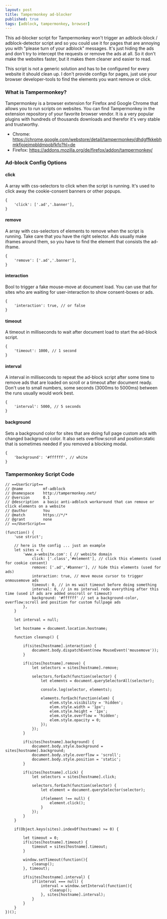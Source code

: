 ```yaml
---
layout: post
title: Tampermonkey ad-blocker 
published: true
tags: [adblock, tampermonkey, browser]
---
```


This ad-blocker script for Tampermonkey won't trigger an adblock-block / adblock-detector script and so you could use it for pages that are annoying you with "please turn of your adblock" messages. It's just hiding the ads and don't try to intercept the requests or remove the ads at all. So it don't make the websites faster, but it makes them cleaner and easier to read.

This script is not a generic solution and has to be configured for every website it should clean up. I don't provide configs for pages, just use your browser developer-tools to find the elements you want remove or click.

### What is Tampermonkey?

Tampermonkey is a browser extension for Firefox and Google Chrome that allows you to run scripts on websites. You can find Tampermonkey in the extension repository of your favorite browser vendor. It is a very popular plugins with hundreds of thousands downloads and therefor it's very stable and trustworthy.

* Chrome: https://chrome.google.com/webstore/detail/tampermonkey/dhdgffkkebhmkfjojejmpbldmpobfkfo?hl=de
* Firefox: https://addons.mozilla.org/de/firefox/addon/tampermonkey/

### Ad-block Config Options

#### click
A array with css-selectors to click when the script is running. It's used to click away the cookie-consent banners or other popups.

    {
        'click': ['.ad','.banner'],
    }

#### remove
A array with css-selectors of elements to remove when the script is running. Take care that you have the right selector. Ads usually make iframes around them, so you have to find the element that consists the ad-iframe.

    {
        'remove': ['.ad','.banner'],
    }

#### interaction
Bool to trigger a fake mouse-move at document load. You can use that for sites who are waiting for user-interaction to show consent-boxes or ads.

    {
        'interaction': true, // or false
    }

#### timeout
A timeout in milliseconds to wait after document load to start the ad-block script.

    {
        'timeout': 1000, // 1 second
    }

#### interval
A interval in milliseconds to repeat the ad-block script after some time to remove ads that are loaded on scroll or a timeout after document ready. Don't use to small numbers, some seconds (3000ms to 5000ms) between the runs usually would work best.

    {
        'interval': 5000, // 5 seconds
    }

#### background
Sets a background color for sites that are doing full page custom ads with changed background color. It also sets overflow:scroll and position:static that is sometimes needed if you removed a blocking modal.

    {
        'background': '#ffffff', // white
    }
    
### Tampermonkey Script Code

    // ==UserScript==
    // @name         mf-adblock
    // @namespace    http://tampermonkey.net/
    // @version      0.1
    // @description  a basic anti-adblock workaround that can remove or click elements on a website
    // @author       You
    // @match        https://*/*
    // @grant        none
    // ==/UserScript==

    (function() {
        'use strict';

        // here is the config ... just an example
        let sites = {
            'www.a-website.com': { // website domain
                click: ['.class','#element'], // click this elements (used for cookie consent)
                remove: ['.ad','#banner'], // hide this elements (used for ads)
                interaction: true, // move mouse cursor to trigger onmousemove ads
                timeout: 0, // in ms wait timeout before doing something
                interval: 0, // in ms interval redo everything after this time (used if ads are added onscroll or timeout)
                background: '#ffffff' // set a background-color, overflow:scroll and position for custom fullpage ads
            },
        }

        let interval = null;

        let hostname = document.location.hostname;

        function cleanup() {

            if(sites[hostname].interaction) {
                document.body.dispatchEvent(new MouseEvent('mousemove'));
            }

            if(sites[hostname].remove) {
                let selectors = sites[hostname].remove;

                selectors.forEach(function(selector) {
                    let elements = document.querySelectorAll(selector);

                    console.log(selector, elements);

                    elements.forEach(function(elem) {
                        elem.style.visibility = 'hidden';
                        elem.style.width = '1px';
                        elem.style.height = '1px';
                        elem.style.overflow = 'hidden';
                        elem.style.opacity = 0;
                    });
                });
            }

            if(sites[hostname].background) {
                document.body.style.background = sites[hostname].background;
                document.body.style.overflow = 'scroll';
                document.body.style.position = 'static';
            }

            if(sites[hostname].click) {
                let selectors = sites[hostname].click;

                selectors.forEach(function(selector) {
                    let element = document.querySelector(selector);

                    if(element !== null) {
                        element.click();
                    }
                });
            }
        }

        if(Object.keys(sites).indexOf(hostname) >= 0) {

            let timeout = 0;
            if(sites[hostname].timeout) {
                timeout = sites[hostname].timeout;
            }

            window.setTimeout(function(){
                cleanup();
            }, timeout);

            if(sites[hostname].interval) {
                if(interval === null) {
                    interval = window.setInterval(function(){
                        cleanup();
                    }, sites[hostname].interval);
                }
            }
        }
    })();